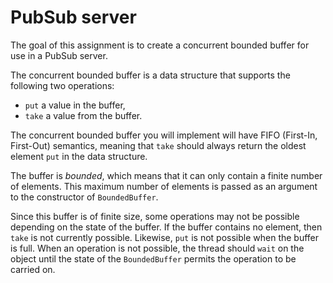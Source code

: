 # PubSub server

The goal of this assignment is to create a concurrent bounded buffer for use in a PubSub server.

The concurrent bounded buffer is a data structure that supports the following two operations:
- `put` a value in the buffer,
- `take` a value from the buffer.

The concurrent bounded buffer you will implement will have FIFO (First-In, First-Out) semantics, meaning that `take` should always return the oldest element `put` in the data structure. 

The buffer is *bounded*, which means that it can only contain a finite number of elements. This maximum number of elements is passed as an argument to the constructor of `BoundedBuffer`.

Since this buffer is of finite size, some operations may not be possible depending on the state of the buffer.
If the buffer contains no element, then `take` is not currently possible. Likewise, `put` is not possible when the buffer is full.
When an operation is not possible, the thread should `wait` on the object until the state of the `BoundedBuffer` permits the operation to be carried on.
